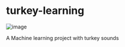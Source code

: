 # turkey-learning
![image](https://user-images.githubusercontent.com/97229364/163154393-b8255c5e-f254-40cc-9523-e591cbe23f2d.png)

A Machine learning project with turkey sounds

